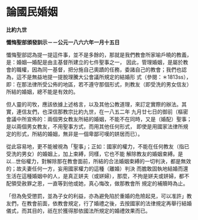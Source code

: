 # 論國民婚姻


**比約九世**

**懺悔聖部頒發訓示－－公元一八六六年一月十五日**





懺悔聖部認為提一提這件事，並不是多餘的，那就是我們教會所家喻戶曉的教義，是：婚姻—婚配是由主基督所建立的七件聖事之一，
因此，管理婚姻，是屬於教會的職權，因為同一基督，把分施自己奧蹟的任務，委諸自己的教會；我們也認為，這不是無益地提一提脫理騰大公會議所規定的結婚形
式（參閱：＊1813ss），即：在那法律所受公佈的地區，若不遵守那個形式，則教友（即受洗的男女信友）所結的婚姻，總不能是有效的。

但人靈的司牧，應該依據上述格言，以及其他公教道理，來訂定實際的辦法。其實，連信友們，也深信那教宗比約九世，在一八五二年
九月廿七日的御前（樞密會議中所宣佈的：兩個男女教友所結的婚姻，不能不在同時，又是（婚配）聖事；是以兩個男女教友，不用聖事方式，而用其他任何形式，
即使是用國家法律所規定的形式，所結的婚姻，無非是一個卑鄙可嘆的姘居而已）。

從此容易地，更不能被視為「聖事」；正如：國家的權力，不能在任何教友（指已受洗的男女）的婚姻上，加上束縛，同樣，它也不能
解除教友的婚姻束縛。是以…世俗權力，對解除那在教會面前，所結的合法婚姻束縛的一切判決，都是無效的；故夫妻任何一方，妄用國家權力的這種（離婚）判決
而膽敢固執地結婚而還生活在這種婚姻中的人，是真正姘夫（或姘婦），那麼，不拘是姘夫或姘婦，都不配領受赦罪之恩，一直等到他或她，真心悔改，做那教會所
規定的補贖時為止。

「但為免受懲罰，並為子女的利益，亦為避免陷於重婚的危險起見，可以准許」教友們，在教會前面，依教會規定，行了婚禮之後，去按國家的法律規定再舉行結婚儀式，而其目的，祇在於獲得那依國法所規定的婚禮效果而已。

